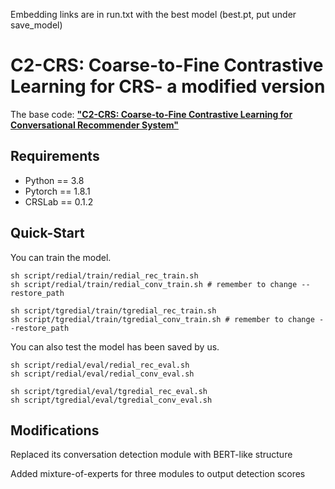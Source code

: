 Embedding links are in run.txt
with the best model (best.pt, put under save_model)

# C2-CRS: Coarse-to-Fine Contrastive Learning for CRS- a modified version
The base code: [**"C2-CRS: Coarse-to-Fine Contrastive Learning for Conversational Recommender System"**](https://arxiv.org/abs/2201.02732)


## Requirements
* Python == 3.8
* Pytorch == 1.8.1
* CRSLab == 0.1.2

## Quick-Start
You can train the model.
```
sh script/redial/train/redial_rec_train.sh
sh script/redial/train/redial_conv_train.sh # remember to change --restore_path

sh script/tgredial/train/tgredial_rec_train.sh
sh script/tgredial/train/tgredial_conv_train.sh # remember to change --restore_path
```

You can also test the model has been saved by us.
```
sh script/redial/eval/redial_rec_eval.sh
sh script/redial/eval/redial_conv_eval.sh

sh script/tgredial/eval/tgredial_rec_eval.sh
sh script/tgredial/eval/tgredial_conv_eval.sh
```

## Modifications
Replaced its conversation detection module with BERT-like structure

Added mixture-of-experts for three modules to output detection scores

